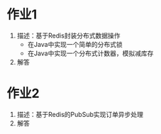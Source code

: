 # 作业1
1. 描述：基于Redis封装分布式数据操作
    - 在Java中实现一个简单的分布式锁
    - 在Java中实现一个分布式计数器，模拟减库存
2. 解答

# 作业2
1. 描述：基于Redis的PubSub实现订单异步处理
2. 解答
